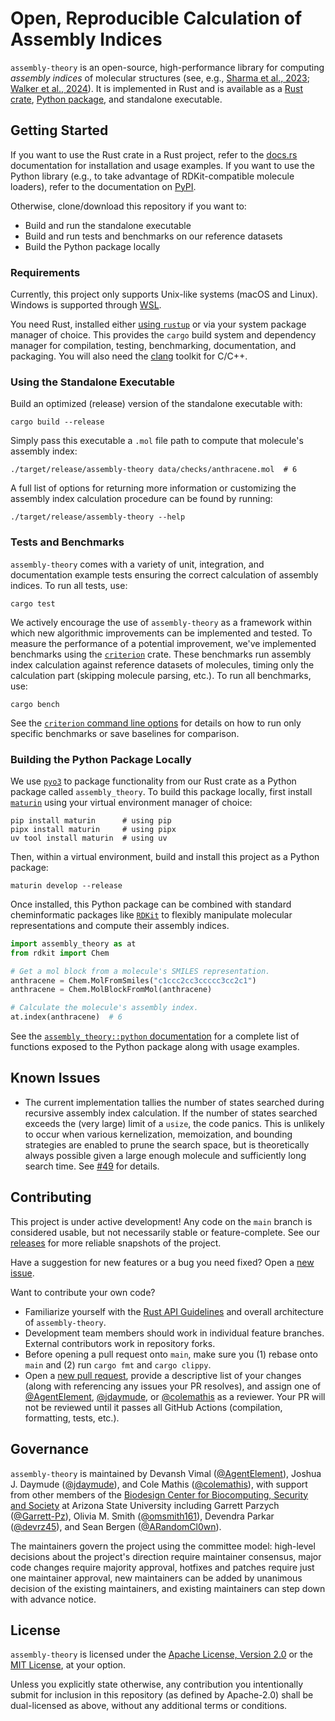 # Open, Reproducible Calculation of Assembly Indices

`assembly-theory` is an open-source, high-performance library for computing *assembly indices* of molecular structures (see, e.g., [Sharma et al., 2023](https://doi.org/10.1038/s41586-023-06600-9); [Walker et al., 2024](https://doi.org/10.1098/rsif.2024.0367)).
It is implemented in Rust and is available as a [Rust crate](https://crates.io/crates/assembly-theory), [Python package](https://pypi.org/project/assembly-theory/), and standalone executable. 


## Getting Started

If you want to use the Rust crate in a Rust project, refer to the [docs.rs](https://docs.rs/assembly-theory) documentation for installation and usage examples.
If you want to use the Python library (e.g., to take advantage of RDKit-compatible molecule loaders), refer to the documentation on [PyPI](https://pypi.org/project/assembly-theory/).

Otherwise, clone/download this repository if you want to:

- Build and run the standalone executable
- Build and run tests and benchmarks on our reference datasets
- Build the Python package locally


### Requirements

Currently, this project only supports Unix-like systems (macOS and Linux).
Windows is supported through [WSL](https://learn.microsoft.com/en-us/windows/wsl/install).

You need Rust, installed either [using `rustup`](https://www.rust-lang.org/tools/install) or via your system package manager of choice.
This provides the `cargo` build system and dependency manager for compilation, testing, benchmarking, documentation, and packaging.
You will also need the [clang](https://clang.llvm.org) toolkit for C/C++.


### Using the Standalone Executable

Build an optimized (release) version of the standalone executable with:

```shell
cargo build --release
```

Simply pass this executable a `.mol` file path to compute that molecule's assembly index:

```shell
./target/release/assembly-theory data/checks/anthracene.mol  # 6
```

A full list of options for returning more information or customizing the assembly index calculation procedure can be found by running:

```shell
./target/release/assembly-theory --help
```


### Tests and Benchmarks

`assembly-theory` comes with a variety of unit, integration, and documentation example tests ensuring the correct calculation of assembly indices.
To run all tests, use:

```shell
cargo test
```

We actively encourage the use of `assembly-theory` as a framework within which new algorithmic improvements can be implemented and tested.
To measure the performance of a potential improvement, we've implemented benchmarks using the [`criterion`](https://crates.io/crates/criterion) crate.
These benchmarks run assembly index calculation against reference datasets of molecules, timing only the calculation part (skipping molecule parsing, etc.).
To run all benchmarks, use:

```shell
cargo bench
```

See the [`criterion` command line options](https://bheisler.github.io/criterion.rs/book/user_guide/command_line_options.html) for details on how to run only specific benchmarks or save baselines for comparison.


### Building the Python Package Locally

We use [`pyo3`](https://crates.io/crates/pyo3) to package functionality from our Rust crate as a Python package called `assembly_theory`.
To build this package locally, first install [`maturin`](https://pypi.org/project/maturin/) using your virtual environment manager of choice:

```shell
pip install maturin      # using pip
pipx install maturin     # using pipx
uv tool install maturin  # using uv
```

Then, within a virtual environment, build and install this project as a Python package:

```shell
maturin develop --release
```

Once installed, this Python package can be combined with standard cheminformatic packages like [`RDKit`](https://www.rdkit.org/docs/index.html#) to flexibly manipulate molecular representations and compute their assembly indices.

```python
import assembly_theory as at
from rdkit import Chem

# Get a mol block from a molecule's SMILES representation.
anthracene = Chem.MolFromSmiles("c1ccc2cc3ccccc3cc2c1")
anthracene = Chem.MolBlockFromMol(anthracene)

# Calculate the molecule's assembly index.
at.index(anthracene)  # 6
```

See the [`assembly_theory::python` documentation](https://docs.rs/assembly-theory/latest/assembly_theory/python) for a complete list of functions exposed to the Python package along with usage examples.


## Known Issues

- The current implementation tallies the number of states searched during recursive assembly index calculation.
If the number of states searched exceeds the (very large) limit of a `usize`, the code panics.
This is unlikely to occur when various kernelization, memoization, and bounding strategies are enabled to prune the search space, but is theoretically always possible given a large enough molecule and sufficiently long search time.
See [#49](https://github.com/DaymudeLab/assembly-theory/issues/49) for details.


## Contributing

This project is under active development!
Any code on the `main` branch is considered usable, but not necessarily stable or feature-complete.
See our [releases](https://github.com/DaymudeLab/assembly-theory/releases) for more reliable snapshots of the project.

Have a suggestion for new features or a bug you need fixed?
Open a [new issue](https://github.com/DaymudeLab/assembly-theory/issues/new).

Want to contribute your own code?

- Familiarize yourself with the [Rust API Guidelines](https://github.com/DaymudeLab/assembly-theory/compare) and overall architecture of `assembly-theory`.
- Development team members should work in individual feature branches.
External contributors work in repository forks.
- Before opening a pull request onto `main`, make sure you (1) rebase onto `main` and (2) run `cargo fmt` and `cargo clippy`.
- Open a [new pull request](https://github.com/DaymudeLab/assembly-theory/compare), provide a descriptive list of your changes (along with referencing any issues your PR resolves), and assign one of [@AgentElement](https://github.com/AgentElement), [@jdaymude](https://github.com/jdaymude), or [@colemathis](https://github.com/colemathis) as a reviewer. 
Your PR will not be reviewed until it passes all GitHub Actions (compilation, formatting, tests, etc.).


## Governance

`assembly-theory` is maintained by Devansh Vimal ([@AgentElement](https://github.com/AgentElement)), Joshua J. Daymude ([@jdaymude](https://github.com/jdaymude)), and Cole Mathis ([@colemathis](https://github.com/colemathis)), with support from other members of the [Biodesign Center for Biocomputing, Security and Society](https://biodesign.asu.edu/biocomputing-security-and-society/) at Arizona State University including Garrett Parzych ([@Garrett-Pz](https://github.com/Garrett-Pz)), Olivia M. Smith ([@omsmith161](https://github.com/omsmith161)), Devendra Parkar ([@devrz45](https://github.com/devrz45)), and Sean Bergen ([@ARandomCl0wn](https://github.com/ARandomCl0wn)).

The maintainers govern the project using the committee model: high-level decisions about the project's direction require maintainer consensus, major code changes require majority approval, hotfixes and patches require just one maintainer approval, new maintainers can be added by unanimous decision of the existing maintainers, and existing maintainers can step down with advance notice.


## License

`assembly-theory` is licensed under the [Apache License, Version 2.0](https://choosealicense.com/licenses/apache-2.0/) or the [MIT License](https://choosealicense.com/licenses/mit/), at your option.

Unless you explicitly state otherwise, any contribution you intentionally submit for inclusion in this repository (as defined by Apache-2.0) shall be dual-licensed as above, without any additional terms or conditions.
